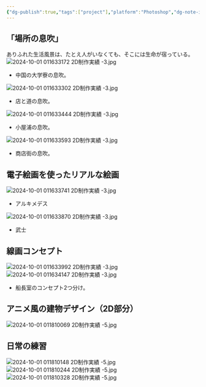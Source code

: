 ```yaml
---
{"dg-publish":true,"tags":["project"],"platform":"Photoshop","dg-note-icon":"2","description":"/","cover":"![](https://github.com/Kairitsuhou/ImageHost/blob/main/Publish%202D%20.png?raw=true)","permalink":"/900.Publish/2D制作実績/","dgPassFrontmatter":true,"noteIcon":"2"}
---
```


## 「場所の息吹」
ありふれた生活風景は、たとえ人がいなくても、そこには生命が宿っている。
![2024-10-01 011633172 2D制作実績 -3.jpg](/img/user/700.Attachment/2024-10-01%20011633172%202D%E5%88%B6%E4%BD%9C%E5%AE%9F%E7%B8%BE%20-3.jpg)
- 中国の大学寮の息吹。

![2024-10-01 011633302 2D制作実績 -3.jpg](/img/user/700.Attachment/2024-10-01%20011633302%202D%E5%88%B6%E4%BD%9C%E5%AE%9F%E7%B8%BE%20-3.jpg)
- 店と道の息吹。

![2024-10-01 011633444 2D制作実績 -3.jpg](/img/user/700.Attachment/2024-10-01%20011633444%202D%E5%88%B6%E4%BD%9C%E5%AE%9F%E7%B8%BE%20-3.jpg)
- 小屋浦の息吹。

![2024-10-01 011633593 2D制作実績 -3.jpg](/img/user/700.Attachment/2024-10-01%20011633593%202D%E5%88%B6%E4%BD%9C%E5%AE%9F%E7%B8%BE%20-3.jpg)
- 商店街の息吹。

## 電子絵画を使ったリアルな絵画
![2024-10-01 011633741 2D制作実績 -3.jpg](/img/user/700.Attachment/2024-10-01%20011633741%202D%E5%88%B6%E4%BD%9C%E5%AE%9F%E7%B8%BE%20-3.jpg)
- アルキメデス

![2024-10-01 011633870 2D制作実績 -3.jpg](/img/user/700.Attachment/2024-10-01%20011633870%202D%E5%88%B6%E4%BD%9C%E5%AE%9F%E7%B8%BE%20-3.jpg)
- 武士

## 線画コンセプト
![2024-10-01 011633992 2D制作実績 -3.jpg](/img/user/700.Attachment/2024-10-01%20011633992%202D%E5%88%B6%E4%BD%9C%E5%AE%9F%E7%B8%BE%20-3.jpg)
![2024-10-01 011634147 2D制作実績 -3.jpg](/img/user/700.Attachment/2024-10-01%20011634147%202D%E5%88%B6%E4%BD%9C%E5%AE%9F%E7%B8%BE%20-3.jpg)
- 船長室のコンセプト2つ分け。

## アニメ風の建物デザイン（2D部分）
![2024-10-01 011810069 2D制作実績 -5.jpg](/img/user/700.Attachment/2024-10-01%20011810069%202D%E5%88%B6%E4%BD%9C%E5%AE%9F%E7%B8%BE%20-5.jpg)

## 日常の練習
![2024-10-01 011810148 2D制作実績 -5.jpg](/img/user/700.Attachment/2024-10-01%20011810148%202D%E5%88%B6%E4%BD%9C%E5%AE%9F%E7%B8%BE%20-5.jpg)
![2024-10-01 011810244 2D制作実績 -5.jpg](/img/user/700.Attachment/2024-10-01%20011810244%202D%E5%88%B6%E4%BD%9C%E5%AE%9F%E7%B8%BE%20-5.jpg)
![2024-10-01 011810328 2D制作実績 -5.jpg](/img/user/700.Attachment/2024-10-01%20011810328%202D%E5%88%B6%E4%BD%9C%E5%AE%9F%E7%B8%BE%20-5.jpg)